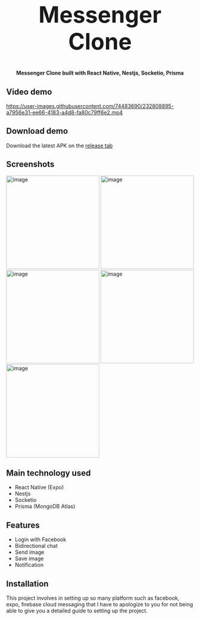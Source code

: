 <h1 align="center" style="font-size: 60px">Messenger Clone</h1>

<p align="center"><strong>Messenger Clone built with React Native, Nestjs, Socketio, Prisma</strong></p>

## Video demo

https://user-images.githubusercontent.com/74483690/232808895-a7956e31-ee66-4183-a4d8-fa80c79ff6e2.mp4

## Download demo
Download the latest APK on the [release tab](https://github.com/napthedev/messenger-clone/releases/tag/latest)

## Screenshots

<p>
<img width="250" alt="image" src="https://user-images.githubusercontent.com/74483690/232812373-6e80ec54-9669-4148-81d6-ae536161ce10.png">
<img width="250" alt="image" src="https://user-images.githubusercontent.com/74483690/232812019-949664bb-d994-4247-bbf6-33e1ae9dead2.png">
<img width="250" alt="image" src="https://user-images.githubusercontent.com/74483690/232812237-ea1f8053-9fd5-4173-8f36-a36a72ee65e6.png">
<img width="250" alt="image" src="https://user-images.githubusercontent.com/74483690/232812312-da4ea97d-72c0-4770-b1a1-fce8d714e886.png">
<img width="250" alt="image" src="https://user-images.githubusercontent.com/74483690/232822310-0098e89b-fd0d-4845-9cfa-31b4c4cf88ff.png">
</p>

## Main technology used
- React Native (Expo)
- Nestjs
- Socketio
- Prisma (MongoDB Atlas)

## Features
- Login with Facebook
- Bidirectional chat
- Send image
- Save image
- Notification

## Installation
This project involves in setting up so many platform such as facebook, expo, firebase cloud messaging that I have to apologize to you for not being able to give you a detailed guide to setting up the project.
